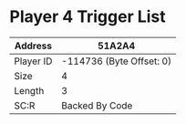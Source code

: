 
#  Player 4 Trigger List
Address   | 51A2A4
----------|-------------
Player ID | -114736 (Byte Offset: 0)
Size 	  | 4
Length 	  | 3
SC:R      | Backed By Code


